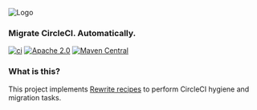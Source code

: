 ![Logo](https://github.com/openrewrite/rewrite/raw/main/doc/logo-oss.png)
### Migrate CircleCI. Automatically.

[![ci](https://github.com/openrewrite/rewrite-circleci/actions/workflows/ci.yml/badge.svg)](https://github.com/openrewrite/rewrite-circleci/actions/workflows/ci.yml)
[![Apache 2.0](https://img.shields.io/github/license/openrewrite/rewrite-circleci.svg)](https://www.apache.org/licenses/LICENSE-2.0)
[![Maven Central](https://img.shields.io/maven-central/v/org.openrewrite.recipe/rewrite-circleci.svg)](https://mvnrepository.com/artifact/org.openrewrite.recipe/rewrite-circleci)

### What is this?

This project implements [Rewrite recipes](https://github.com/openrewrite/rewrite) to perform CircleCI hygiene and migration tasks.
